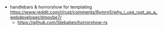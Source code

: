 - handlebars & horrorshow for templating https://www.reddit.com/r/rust/comments/6ymrn5/why_i_use_rust_as_a_webdeveloper/dmovbe7/
  - https://github.com/Stebalien/horrorshow-rs
